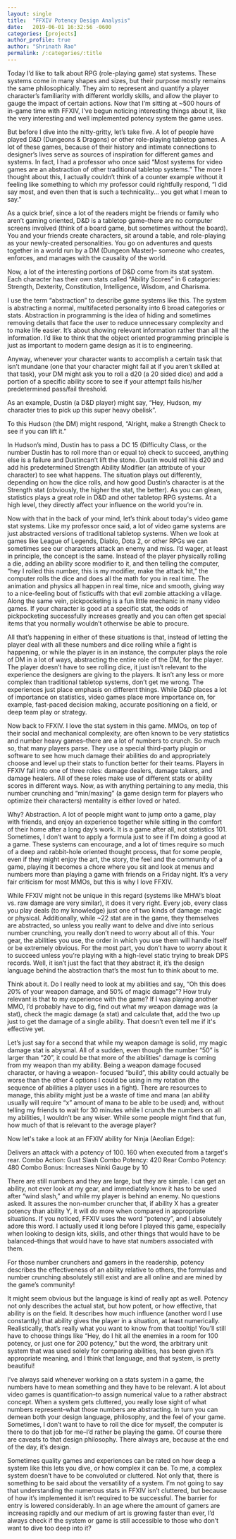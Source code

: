 ```yaml
---
layout: single
title:  "FFXIV Potency Design Analysis"
date:   2019-06-01 16:32:56 -0600
categories: [projects] 
author_profile: true
author: "Shrinath Rao"
permalink: /:categories/:title
---
```

Today I’d like to talk about RPG (role-playing game) stat systems. These systems come in many shapes and sizes, but their purpose mostly remains the same philosophically. They aim to represent and quantify a player character’s familiarity with different worldly skills, and allow the player to gauge the impact of certain actions. Now that I’m sitting at ~500 hours of in-game time with FFXIV, I’ve begun noticing interesting things about it, like the very interesting and well implemented potency system the game uses. 

But before I dive into the nitty-gritty, let’s take five. A lot of people have played D&D (Dungeons & Dragons) or other role-playing tabletop games. A lot of these games, because of their history and intimate connections to designer’s lives serve as sources of inspiration for different games and systems. In fact, I had a professor who once said “Most systems for video games are an abstraction of other traditional tabletop systems.” The more I thought about this, I actually couldn’t think of a counter example without it feeling like something to which my professor could rightfully respond, “I did say most, and even then that is such a technicality... you get what I mean to say.”

As a quick brief, since a lot of the readers might be friends or family who aren’t gaming oriented, D&D is a tabletop game–there are no computer screens involved (think of a board game, but sometimes without the board). You and your friends create characters, sit around a table, and role-playing as your newly-created personalities. You go on adventures and quests together in a world run by a DM (Dungeon Master)– someone who creates, enforces, and manages with the causality of the world. 

Now, a lot of the interesting portions of D&D come from its stat system. Each character has their own stats called “Ability Scores” in 6 catagories: Strength, Dexterity, Constitution, Intelligence, Wisdom, and Charisma. 

I use the term “abstraction” to describe game systems like this. The system is abstracting a normal, multifaceted personality into 6 broad categories or stats. Abstraction in programming is the idea of hiding and sometimes removing details that face the user to reduce unnecessary complexity and to make life easier. It’s about showing relevant information rather than all the information. I’d like to think that the object oriented programming principle is just as important to modern game design as it is to engineering.

Anyway, whenever your character wants to accomplish a certain task that isn’t mundane (one that your character might fail at if you aren’t skilled at that task), your DM might ask you to roll a d20 (a 20 sided dice) and add a portion of a specific ability score to see if your attempt fails his/her predetermined pass/fail threshold. 

As an example, Dustin (a D&D player) might say, “Hey, Hudson, my character tries to pick up this super heavy obelisk”. 

To this Hudson (the DM) might respond, “Alright, make a Strength Check to see if you can lift it.” 

In Hudson’s mind, Dustin has to pass a DC 15 (Difficulty Class, or the number Dustin has to roll more than or equal to) check to succeed, anything else is a failure and Dustincan’t lift the stone. Dustin would roll his d20 and add his predetermined Strength Ability Modifier (an attribute of your character) to see what happens. The situation plays out differently, depending on how the dice rolls, and how good Dustin’s character is at the Strength stat (obviously, the higher the stat, the better). As you can glean, statistics plays a great role in D&D and other tabletop RPG systems. At a high level, they directly affect your influence on the world you’re in. 

Now with that in the back of your mind, let’s think about today's video game stat systems. Like my professor once said, a lot of video game systems are just abstracted versions of traditional tabletop systems. When we look at games like League of Legends, Diablo, Dota 2, or other RPGs we can sometimes see our characters attack an enemy and miss. I’d wager, at least in principle, the concept is the same. Instead of the player physically rolling a die, adding an ability score modifier to it, and then telling the computer, “hey I rolled this number, this is my modifier, make the attack hit,” the computer rolls the dice and does all the math for you in real time. The animation and physics all happen in real time, nice and smooth, giving way to a nice-feeling bout of fisticuffs with that evil zombie attacking a village. Along the same vein, pickpocketing is a fun little mechanic in many video games. If your character is good at a specific stat, the odds of pickpocketing successfully increases greatly and you can often get special items that you normally wouldn’t otherwise be able to procure. 

All that’s happening in either of these situations is that, instead of letting the player deal with all these numbers and dice rolling while a fight is happening, or while the player is in an instance, the computer plays the role of DM in a lot of ways, abstracting the entire role of the DM, for the player. The player doesn’t have to see rolling dice, it just isn’t relevant to the experience the designers are giving to the players. It isn’t any less or more complex than traditional tabletop systems, don’t get me wrong. The experiences just place emphasis on different things. While D&D places a lot of importance on statistics, video games place more importance on, for example, fast-paced decision making, accurate positioning on a field, or deep team play or strategy.

Now back to FFXIV. I love the stat system in this game. MMOs, on top of their social and mechanical complexity, are often known to be very statistics and number heavy games–there are a lot of numbers to crunch. So much so, that many players parse. They use a special third-party plugin or software to see how much damage their abilities do and appropriately choose and level up their stats to function better for their teams. Players in FFXIV fall into one of three roles: damage dealers, damage takers, and damage healers. All of these roles make use of different stats or ability scores in different ways. Now, as with anything pertaining to any media, this number crunching and “min/maxing” (a game design term for players who optimize their characters) mentality is either loved or hated.

Why? Abstraction. A lot of people might want to jump onto a game, play with friends, and enjoy an experience together while sitting in the comfort of their home after a long day’s work. It is a game after all, not statistics 101. Sometimes, I don’t want to apply a formula just to see if I’m doing a good at a game. These systems can encourage, and a lot of times require so much of a deep and rabbit-hole oriented thought process, that for some people, even if they might enjoy the art, the story, the feel and the community of a game, playing it becomes a chore where you sit and look at menus and numbers more than playing a game with friends on a Friday night. It’s a very fair criticism for most MMOs, but this is why I love FFXIV. 

While FFXIV might not be unique in this regard (systems like MHW’s bloat vs. raw damage are very similar), it does it very right. Every job, every class you play deals (to my knowledge) just one of two kinds of damage: magic or physical. Additionally, while ~22 stat are in the game, they themselves are abstracted, so unless you really want to delve and dive into serious number crunching, you really don’t need to worry about all of this. Your gear, the abilities you use, the order in which you use them will handle itself or be extremely obvious. For the most part, you don’t have to worry about it to succeed unless you’re playing with a high-level static trying to break DPS records. Well, it isn’t just the fact that they abstract it, it’s the design language behind the abstraction that’s the most fun to think about to me. 

Think about it. Do I really need to look at my abilities and say, “Oh this does 20% of your weapon damage, and 50% of magic damage”? How truly relevant is that to my experience with the game? If I was playing another MMO, I’d probably have to dig, find out what my weapon damage was (a stat), check the magic damage (a stat) and calculate that, add the two up just to get the damage of a single ability. That doesn’t even tell me if it's effective yet. 

Let’s just say for a second that while my weapon damage is solid, my magic damage stat is abysmal. All of a sudden, even though the number “50” is larger than “20”, it could be that more of the abilities' damage is coming from my weapon than my ability. Being a weapon damage focused character, or having a weapon- focused “build”, this ability could actually be worse than the other 4 options I could be using in my rotation (the sequence of abilities a player uses in a fight). There are resources to manage, this ability might just be a waste of time and mana (an ability usually will require “x” amount of mana to be able to be used) and, without telling my friends to wait for 30 minutes while I crunch the numbers on all my abilities, I wouldn’t be any wiser. While some people might find that fun, how much of that is relevant to the average player? 

Now let's take a look at an FFXIV  ability for Ninja (Aeolian Edge):

Delivers an attack with a potency of 100.
160 when executed from a target's rear.
Combo Action: Gust Slash
Combo Potency: 420
Rear Combo Potency: 480
Combo Bonus: Increases Ninki Gauge by 10

There are still numbers and they are large, but they are simple. I can get an ability, not ever look at my gear, and immediately know it has to be used after “wind slash,” and while my player is behind an enemy. No questions asked. It assures the non-number cruncher that, if ability X has a greater potency than ability Y, it will do more when compared in appropriate situations. If you noticed, FFXIV uses the word “potency”, and I absolutely adore this word. I actually used it long before I played this game, especially when looking to design kits, skills, and other things that would have to be balanced–things that would have to have stat numbers associated with them. 

For those number crunchers and gamers in the readership, potency describes the effectiveness of an ability relative to others, the formulas and number crunching absolutely still exist and are all online and are mined by the game’s community!

It might seem obvious but the language is kind of really apt as well. Potency not only describes the actual stat, but how potent, or how effective, that ability is on the field. It describes how much influence (another word I use constantly) that ability gives the player in a situation, at least numerically. Realistically, that’s really what you want to know from that tooltip! You’ll still have to choose things like “Hey, do I hit all the enemies in a room for 100 potency, or just one for 200 potency,” but the word, the arbitrary unit system that was used solely for comparing abilities, has been given it’s appropriate meaning, and I think that language, and that system, is pretty beautiful! 

I’ve always said whenever working on a stats system in a game, the numbers have to mean something and they have to be relevant. A lot about video games is quantification–to assign numerical value to a rather abstract concept. When a system gets cluttered, you really lose sight of what numbers represent–what those numbers are abstracting. In turn you can demean both your design language, philosophy, and the feel of your game. Sometimes, I don’t want to have to roll the dice for myself, the computer is there to do that job for me–I’d rather be playing the game. Of course there are caveats to that design philosophy. There always are, because at the end of the day, it’s design. 

Sometimes quality games and experiences can be rated on how deep a system like this lets you dive, or how complex it can be. To me, a complex system doesn’t have to be convoluted or cluttered. Not only that, there is something to be said about the versatility of a system. I’m not going to say that understanding the numerous stats in FFXIV isn’t cluttered, but because of how it’s implemented it isn’t required to be successful. The barrier for entry is lowered considerably. In an age where the amount of gamers are increasing rapidly and our medium of art is growing faster than ever, I’d always check if the system or game is still accessible to those who don’t want to dive too deep into it?





